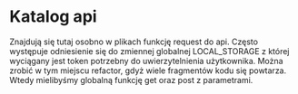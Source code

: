 # Katalog api

Znajdują się tutaj osobno w plikach funkcję request do api.
Często występuje odniesienie się do zmiennej globalnej LOCAL_STORAGE z której wyciągany jest token potrzebny do uwierzytelnienia użytkownika.
Można zrobić w tym miejscu refactor, gdyż wiele fragmentów kodu się powtarza.
Wtedy mielibyśmy globalną funkcję get oraz post z parametrami.